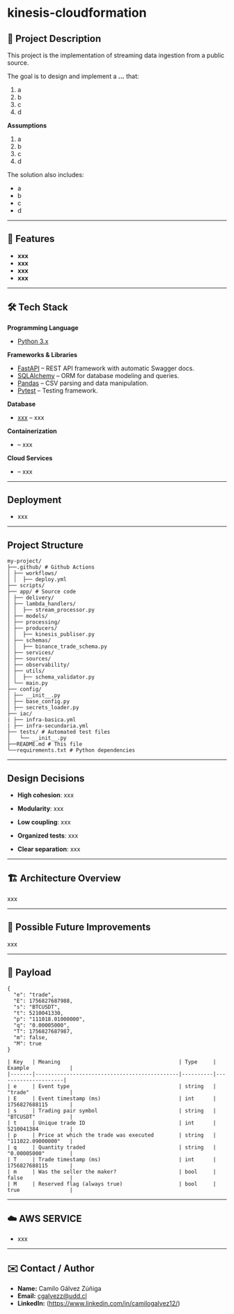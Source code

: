 # kinesis-cloudformation

## 📌 Project Description
This project is the implementation of streaming data ingestion from a public source.  

The goal is to design and implement a **...** that:
1. a
2. b
3. c
4. d

**Assumptions**
1. a
2. b 
3. c
4. d


The solution also includes:
- a
- b
- c
- d

---

## 🚀 Features
- **xxx**
- **xxx** 
- **xxx** 
- **xxx**

---

## 🛠 Tech Stack
**Programming Language**
- [Python 3.x](https://www.python.org/)

**Frameworks & Libraries**
- [FastAPI](https://fastapi.tiangolo.com/) – REST API framework with automatic Swagger docs.
- [SQLAlchemy](https://www.sqlalchemy.org/) – ORM for database modeling and queries.
- [Pandas](https://pandas.pydata.org/) – CSV parsing and data manipulation.
- [Pytest](https://docs.pytest.org/) – Testing framework.

**Database**  
- [xxx](https://www.) – xxx

**Containerization**
- [](https://www.) – xxx

**Cloud Services**
- [](https://aws.amazon.com/) – xxx

---

## Deployment

- xxx


---

## Project Structure

```text 
my-project/
├──.github/ # Github Actions
│ ├── workflows/
│ │  ├── deploy.yml
├── scripts/ 
├── app/ # Source code 
│ ├── delivery/
│ ├── lambda_handlers/
│ │  ├── stream_processor.py
│ ├── models/
│ ├── processing/
│ ├── producers/
│ │  ├── kinesis_publiser.py
│ ├── schemas/
│ │  ├── binance_trade_schema.py
│ ├── services/
│ ├── sources/
│ ├── observability/
│ ├── utils/
│ │  ├── schema_validator.py 
│ └── main.py
├── config/
│ ├── __init__.py
│ ├── base_config.py
│ ├── secrets_loader.py
├── iac/
| ├── infra-basica.yml
| ├── infra-secundaria.yml
├── tests/ # Automated test files
│   └── __init__.py  
├──README.md # This file 
└──requirements.txt # Python dependencies
```

---


## Design Decisions

- **High cohesion**: xxx

- **Modularity**: xxx

- **Low coupling**: xxx

- **Organized tests**: xxx

- **Clear separation**: xxx


---


## 🏗 Architecture Overview

xxx

---

## 🔮 Possible Future Improvements

xxx

---

## 📌 Payload

```text
{
  "e": "trade",
  "E": 1756827687988,
  "s": "BTCUSDT",
  "t": 5210041330,
  "p": "111018.01000000",
  "q": "0.00005000",
  "T": 1756827687987,
  "m": false,
  "M": true
}
```

```text
| Key   | Meaning                                      | Type     | Example             |
|-------|----------------------------------------------|----------|---------------------|
| e     | Event type                                   | string   | "trade"             |
| E     | Event timestamp (ms)                         | int      | 1756827688115       |
| s     | Trading pair symbol                          | string   | "BTCUSDT"           |
| t     | Unique trade ID                              | int      | 5210041384          |
| p     | Price at which the trade was executed        | string   | "111022.09000000"   |
| q     | Quantity traded                              | string   | "0.00005000"        |
| T     | Trade timestamp (ms)                         | int      | 1756827688115       |
| m     | Was the seller the maker?                    | bool     | false               |
| M     | Reserved flag (always true)                  | bool     | true                |
```

---

## ☁️ AWS SERVICE

- xxx


---
## ✉️ Contact / Author

- **Name:** Camilo Gálvez Zúñiga  
- **Email:** cgalvezz@udd.cl  
- **LinkedIn:** (https://www.linkedin.com/in/camilogalvez12/)